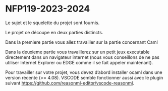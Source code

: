 # NFP119-2023-2024

Le sujet et le squelette du projet sont fournis.

Le projet ce découpe en deux parties distincts.

Dans la premiere partie vous allez travailler sur la partie concernant Caml

Dans la deuxieme partie vous travaillerez sur un petit jeux executable directement dans un navigateur internet (nous vous conseillons de ne pas utiliser Internet Explorer ou EDGE comme il se fait appeler maintenant).

Pour travailler sur votre projet, vous devez d’abord installer ocaml dans une version récente (>= 4.08).
VSCODE semble fonctionner aussi avec le plugin suivant https://github.com/reasonml-editor/vscode-reasonml.
